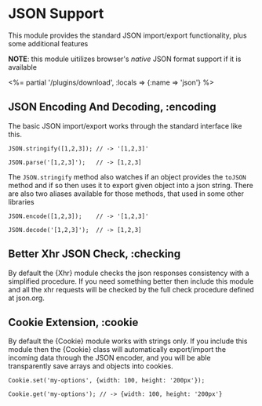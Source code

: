 # JSON Support

This module provides the standard JSON import/export functionality, plus some additional features

__NOTE__: this module uitilizes browser's _native_ JSON format support if it is available

<%= partial '/plugins/download', :locals => {:name => 'json'} %>

## JSON Encoding And Decoding, :encoding

The basic JSON import/export works through the standard interface like this.

    JSON.stringify([1,2,3]); // -> '[1,2,3]'
    
    JSON.parse('[1,2,3]');   // -> [1,2,3]

The `JSON.stringify` method also watches if an object provides the `toJSON` method and if so
then uses it to export given object into a json string. There are also two aliases available
for those methods, that used in some other libraries

    JSON.encode([1,2,3]);    // -> '[1,2,3]'
    
    JSON.decode('[1,2,3]');  // -> [1,2,3]


## Better Xhr JSON Check, :checking

By default the {Xhr} module checks the json responses consistency with a simplified procedure. If you need
something better then include this module and all the xhr requests will be checked by the full check procedure
defined at json.org.

## Cookie Extension, :cookie

By default the {Cookie} module works with strings only. If you include this module then the {Cookie}
class will automatically export/import the incoming data through the JSON encoder, and you will
be able transparently save arrays and objects into cookies.

    Cookie.set('my-options', {width: 100, height: '200px'});

    Cookie.get('my-options'); // -> {width: 100, height: '200px'}

